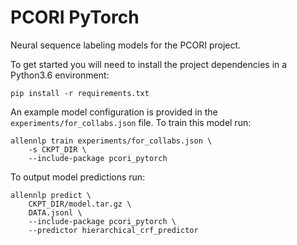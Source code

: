 PCORI PyTorch
===

Neural sequence labeling models for the PCORI project.

To get started you will need to install the project dependencies in a Python3.6 environment:
```
pip install -r requirements.txt
```

An example model configuration is provided in the `experiments/for_collabs.json` file.
To train this model run:
```
allennlp train experiments/for_collabs.json \
    -s CKPT_DIR \
    --include-package pcori_pytorch
```

To output model predictions run:
```
allennlp predict \
    CKPT_DIR/model.tar.gz \
    DATA.jsonl \
    --include-package pcori_pytorch \
    --predictor hierarchical_crf_predictor
```

